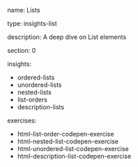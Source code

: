 name: Lists

type: insights-list

description: A deep dive on List elements

section: 0

insights:
  - ordered-lists
  - unordered-lists
  - nested-lists
  - list-orders
  - description-lists

exercises:
  - html-list-order-codepen-exercise
  - html-nested-list-codepen-exercise
  - html-unordered-list-codepen-exercise
  - html-description-list-codepen-exercise

